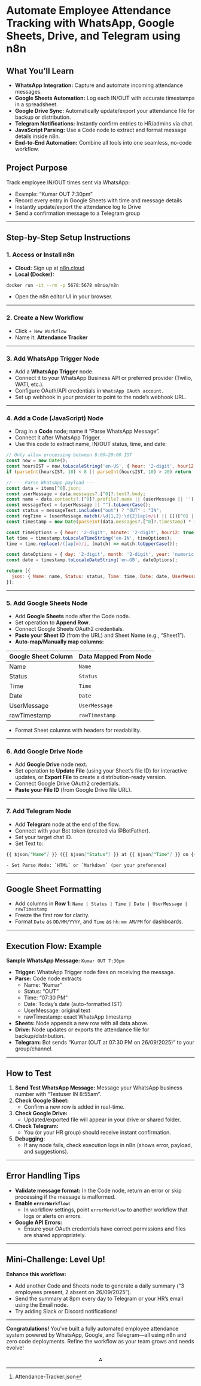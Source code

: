 # Automate Employee Attendance Tracking with WhatsApp, Google Sheets, Drive, and Telegram using n8n


## What You’ll Learn

- **WhatsApp Integration:** Capture and automate incoming attendance messages.
- **Google Sheets Automation:** Log each IN/OUT with accurate timestamps in a spreadsheet.
- **Google Drive Sync:** Automatically update/export your attendance file for backup or distribution.
- **Telegram Notifications:** Instantly confirm entries to HR/admins via chat.
- **JavaScript Parsing:** Use a Code node to extract and format message details inside n8n.
- **End-to-End Automation:** Combine all tools into one seamless, no-code workflow.

## Project Purpose

Track employee IN/OUT times sent via WhatsApp:

- Example: “Kumar OUT 7:30pm”
- Record every entry in Google Sheets with time and message details
- Instantly update/export the attendance log to Drive
- Send a confirmation message to a Telegram group

---

## Step-by-Step Setup Instructions

### 1. Access or Install n8n

- **Cloud:** Sign up at [n8n.cloud](https://n8n.cloud/)
- **Local (Docker):**

```bash
docker run -it --rm -p 5678:5678 n8nio/n8n
```

- Open the n8n editor UI in your browser.

---

### 2. Create a New Workflow

- Click `+ New Workflow`
- Name it: **Attendance Tracker**

---

### 3. Add WhatsApp Trigger Node

- Add a **WhatsApp Trigger** node.
- Connect it to your WhatsApp Business API or preferred provider (Twilio, WATI, etc.).
- Configure OAuth/API credentials in `WhatsApp OAuth account`.
- Set up webhook in your provider to point to the node’s webhook URL.

---

### 4. Add a Code (JavaScript) Node

- Drag in a **Code** node; name it “Parse WhatsApp Message”.
- Connect it after WhatsApp Trigger.
- Use this code to extract name, IN/OUT status, time, and date:

```javascript
// Only allow processing between 8:00–20:00 IST
const now = new Date();
const hoursIST = now.toLocaleString('en-US', { hour: '2-digit', hour12: false, timeZone: 'Asia/Kolkata' });
if (parseInt(hoursIST, 10) < 8 || parseInt(hoursIST, 10) > 20) return [];

// --- Parse WhatsApp payload ---
const data = items[^0].json;
const userMessage = data.messages?.[^0]?.text?.body;
const name = data.contacts?.[^0]?.profile?.name || (userMessage || '').split(" ")[^0] || "Unknown Employee";
const messageText = (userMessage || "").toLowerCase();
const status = messageText.includes("out") ? "OUT" : "IN";
const regTime = (userMessage.match(/\d{1,2}:\d{2}[ap]m/i) || [])[^0] || "Time Not Found";
const timestamp = new Date(parseInt(data.messages?.[^0]?.timestamp) * 1000);

const timeOptions = { hour: '2-digit', minute: '2-digit', hour12: true, timeZone: 'Asia/Kolkata' };
let time = timestamp.toLocaleTimeString('en-IN', timeOptions);
time = time.replace(/([ap]m)/i, (match) => match.toUpperCase());

const dateOptions = { day: '2-digit', month: '2-digit', year: 'numeric', timeZone: 'Asia/Kolkata' };
const date = timestamp.toLocaleDateString('en-GB', dateOptions);

return [{
  json: { Name: name, Status: status, Time: time, Date: date, UserMessage: userMessage, rawTimestamp: data.messages?.[^0]?.timestamp }
}];
```

---

### 5. Add Google Sheets Node

- Add **Google Sheets** node after the Code node.
- Set operation to **Append Row**.
- Connect Google Sheets OAuth2 credentials.
- **Paste your Sheet ID** (from the URL) and Sheet Name (e.g., “Sheet1”).
- **Auto-map/Manually map columns:**

| Google Sheet Column | Data Mapped From Node |
| :------------------ | :-------------------- |
| Name                | `Name`                |
| Status              | `Status`              |
| Time                | `Time`                |
| Date                | `Date`                |
| UserMessage         | `UserMessage`         |
| rawTimestamp        | `rawTimestamp`        |

- Format Sheet columns with headers for readability.

---

### 6. Add Google Drive Node

- Add **Google Drive** node next.
- Set operation to **Update File** (using your Sheet’s file ID) for interactive updates, or **Export File** to create a distribution-ready version.
- Connect Google Drive OAuth2 credentials.
- **Paste your File ID** (from Google Drive file URL).

---

### 7. Add Telegram Node

- Add **Telegram** node at the end of the flow.
- Connect with your Bot token (created via @BotFather).
- Set your target chat ID.
- Set Text to:

```markdown
{{ $json["Name"] }} ({{ $json["Status"] }} at {{ $json["Time"] }} on {{ $json["Date"] }})
```

    - Set Parse Mode: `HTML` or `Markdown` (per your preference)

---

## Google Sheet Formatting

- Add columns in **Row 1**:
  `Name | Status | Time | Date | UserMessage | rawTimestamp`
- Freeze the first row for clarity.
- Format `Date` as `DD/MM/YYYY`, and `Time` as `hh:mm AM/PM` for dashboards.

---

## Execution Flow: Example

**Sample WhatsApp Message:**
`Kumar OUT 7:30pm`

- **Trigger:** WhatsApp Trigger node fires on receiving the message.
- **Parse:** Code node extracts
  - Name: “Kumar”
  - Status: “OUT”
  - Time: “07:30 PM”
  - Date: Today’s date (auto-formatted IST)
  - UserMessage: original text
  - rawTimestamp: exact WhatsApp timestamp
- **Sheets:** Node appends a new row with all data above.
- **Drive:** Node updates or exports the attendance file for backup/distribution.
- **Telegram:** Bot sends “Kumar (OUT at 07:30 PM on 26/09/2025)” to your group/channel.

---

## How to Test

1. **Send Test WhatsApp Message:**
   Message your WhatsApp business number with “Testuser IN 8:55am”.
2. **Check Google Sheet:**
   - Confirm a new row is added in real-time.
3. **Check Google Drive:**
   - Updated/exported file will appear in your drive or shared folder.
4. **Check Telegram:**
   - You (or your HR group) should receive instant confirmation.
5. **Debugging:**
   - If any node fails, check execution logs in n8n (shows error, payload, and suggestions).

---

## Error Handling Tips

- **Validate message format:**
  In the Code node, return an error or skip processing if the message is malformed.
- **Enable `errorWorkflow`:**
  - In workflow settings, point `errorWorkflow` to another workflow that logs or alerts on errors.
- **Google API Errors:**
  - Ensure your OAuth credentials have correct permissions and files are shared appropriately.

---

## Mini-Challenge: Level Up!

**Enhance this workflow:**

- Add another Code and Sheets node to generate a daily summary (“3 employees present, 2 absent on 26/09/2025”).
- Send the summary at 8pm every day to Telegram or your HR’s email using the Email node.
- Try adding Slack or Discord notifications!

---

**Congratulations!**
You’ve built a fully automated employee attendance system powered by WhatsApp, Google, and Telegram—all using n8n and zero code deployments.
Refine the workflow as your team grows and needs evolve!
<span style="display:none">[^1]</span>

<div align="center">⁂</div>

[^1]: Attendance-Tracker.json
